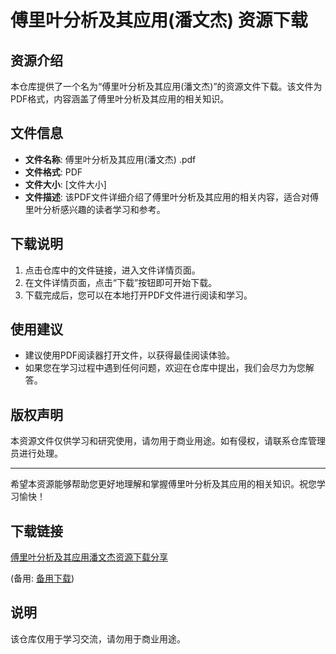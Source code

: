 # 傅里叶分析及其应用(潘文杰) 资源下载

## 资源介绍

本仓库提供了一个名为“傅里叶分析及其应用(潘文杰)”的资源文件下载。该文件为PDF格式，内容涵盖了傅里叶分析及其应用的相关知识。

## 文件信息

- **文件名称**: 傅里叶分析及其应用(潘文杰) .pdf
- **文件格式**: PDF
- **文件大小**: [文件大小]
- **文件描述**: 该PDF文件详细介绍了傅里叶分析及其应用的相关内容，适合对傅里叶分析感兴趣的读者学习和参考。

## 下载说明

1. 点击仓库中的文件链接，进入文件详情页面。
2. 在文件详情页面，点击“下载”按钮即可开始下载。
3. 下载完成后，您可以在本地打开PDF文件进行阅读和学习。

## 使用建议

- 建议使用PDF阅读器打开文件，以获得最佳阅读体验。
- 如果您在学习过程中遇到任何问题，欢迎在仓库中提出，我们会尽力为您解答。

## 版权声明

本资源文件仅供学习和研究使用，请勿用于商业用途。如有侵权，请联系仓库管理员进行处理。

---

希望本资源能够帮助您更好地理解和掌握傅里叶分析及其应用的相关知识。祝您学习愉快！

## 下载链接
[傅里叶分析及其应用潘文杰资源下载分享](https://pan.quark.cn/s/adf62848e74c) 

(备用: [备用下载](https://pan.baidu.com/s/1ReG7F485J3NjfZsHkHfU5g?pwd=1234))

## 说明

该仓库仅用于学习交流，请勿用于商业用途。
